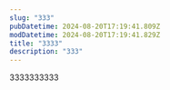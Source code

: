 ```yaml
---
slug: "333"
pubDatetime: 2024-08-20T17:19:41.809Z
modDatetime: 2024-08-20T17:19:41.829Z
title: "3333"
description: "333"
---
```

3333333333